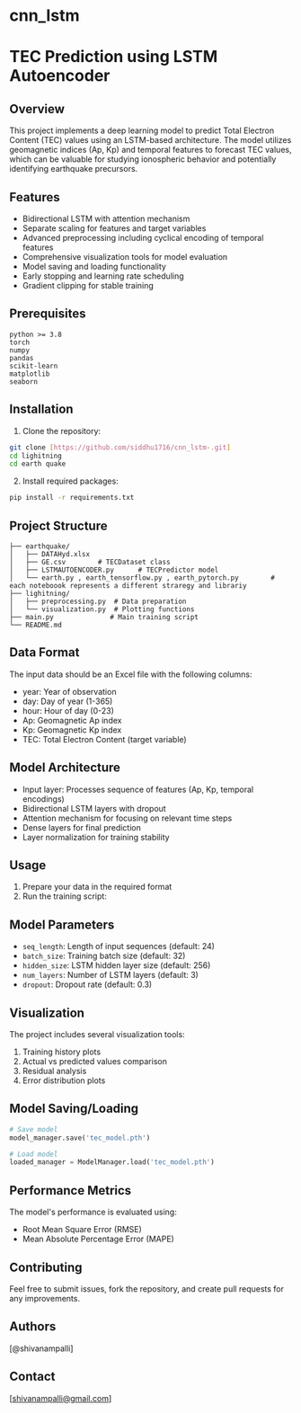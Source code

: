 # cnn_lstm

# TEC Prediction using LSTM Autoencoder

## Overview
This project implements a deep learning model to predict Total Electron Content (TEC) values using an LSTM-based architecture. The model utilizes geomagnetic indices (Ap, Kp) and temporal features to forecast TEC values, which can be valuable for studying ionospheric behavior and potentially identifying earthquake precursors.

## Features
- Bidirectional LSTM with attention mechanism
- Separate scaling for features and target variables
- Advanced preprocessing including cyclical encoding of temporal features
- Comprehensive visualization tools for model evaluation
- Model saving and loading functionality
- Early stopping and learning rate scheduling
- Gradient clipping for stable training

## Prerequisites
```
python >= 3.8
torch
numpy
pandas
scikit-learn
matplotlib
seaborn
```

## Installation
1. Clone the repository:
```bash
git clone [https://github.com/siddhu1716/cnn_lstm-.git]
cd lighitning
cd earth quake
```

2. Install required packages:
```bash
pip install -r requirements.txt
```


## Project Structure
```
├── earthquake/
│   ├── DATAHyd.xlsx
│   ├── GE.csv        # TECDataset class
│   ├── LSTMAUTOENCODER.py      # TECPredictor model
│   └── earth.py , earth_tensorflow.py , earth_pytorch.py        # each noteboook represents a different straregy and librariy
├── lighitning/
│   ├── preprocessing.py  # Data preparation
│   └── visualization.py  # Plotting functions
├── main.py              # Main training script
└── README.md
```

## Data Format
The input data should be an Excel file with the following columns:
- year: Year of observation
- day: Day of year (1-365)
- hour: Hour of day (0-23)
- Ap: Geomagnetic Ap index
- Kp: Geomagnetic Kp index
- TEC: Total Electron Content (target variable)

## Model Architecture
- Input layer: Processes sequence of features (Ap, Kp, temporal encodings)
- Bidirectional LSTM layers with dropout
- Attention mechanism for focusing on relevant time steps
- Dense layers for final prediction
- Layer normalization for training stability

## Usage
1. Prepare your data in the required format
2. Run the training script:


## Model Parameters
- `seq_length`: Length of input sequences (default: 24)
- `batch_size`: Training batch size (default: 32)
- `hidden_size`: LSTM hidden layer size (default: 256)
- `num_layers`: Number of LSTM layers (default: 3)
- `dropout`: Dropout rate (default: 0.3)

## Visualization
The project includes several visualization tools:
1. Training history plots
2. Actual vs predicted values comparison
3. Residual analysis
4. Error distribution plots

## Model Saving/Loading
```python
# Save model
model_manager.save('tec_model.pth')

# Load model
loaded_manager = ModelManager.load('tec_model.pth')
```

## Performance Metrics
The model's performance is evaluated using:
- Root Mean Square Error (RMSE)
- Mean Absolute Percentage Error (MAPE)

## Contributing
Feel free to submit issues, fork the repository, and create pull requests for any improvements.


## Authors
[@shivanampalli]


## Contact
[shivanampalli@gmail.com]
